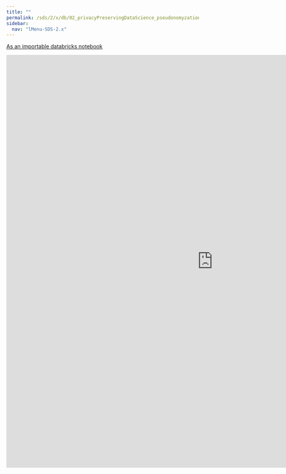 ```yaml
---
title: ""
permalink: /sds/2/x/db/02_privacyPreservingDataScience_pseudonomyzation/
sidebar:
  nav: "lMenu-SDS-2.x"
---
```


[As an importable databricks notebook](https://lamastex.github.io/scalable-data-science/sds/2/x/db/02_privacyPreservingDataScience_pseudonomyzation.html)

<iframe src="https://lamastex.github.io/scalable-data-science/sds/2/x/db/02_privacyPreservingDataScience_pseudonomyzation" width="1080" height="1080" frameborder="0"></iframe>
